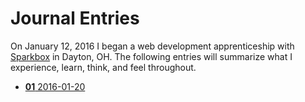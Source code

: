# Journal Entries

On January 12, 2016 I began a web development apprenticeship with [Sparkbox](http://seesparkbox.com) in Dayton, OH. The following entries will summarize what I experience, learn, think, and feel throughout.

- [**01** 2016-01-20](./entries/2016-01-20.md)